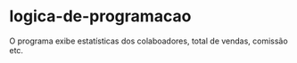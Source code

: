 # logica-de-programacao
 O programa exibe estatísticas dos colaboadores, total de vendas, comissão etc.
